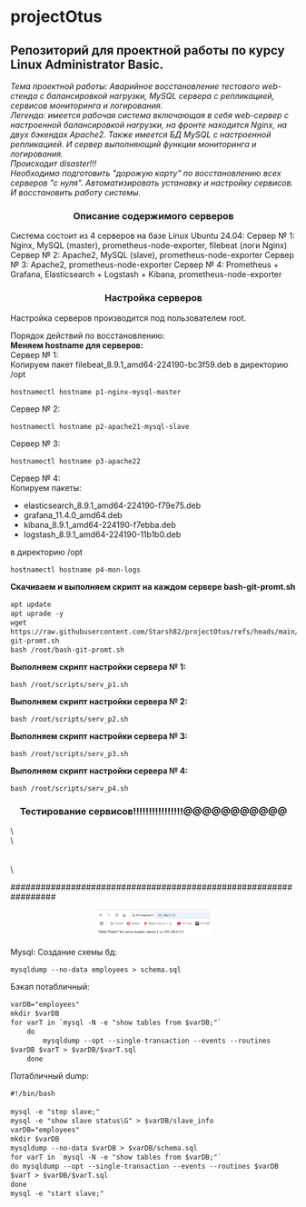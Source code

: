 # projectOtus
## Репозиторий для проектной работы по курсу Linux Administrator Basic.  
*Тема проектной работы: Аварийное восстановление тестового web-стенда с балансировкой нагрузки, MySQL сервера с репликацией, сервисов мониторинга и логирования.  
Легенда: имеется рабочая система включающая в себя web-сервер с настроенной балансировкой нагрузки, на фронте находится Nginx, на двух бэкендах Apache2. Также имеется БД MySQL с настроенной репликацией. И сервер выполняющий функции мониторинга и логирования.  
Происходит disaster!!!  
Необходимо подготовить "дорожую карту" по восстановлению всех серверов "с нуля". Автоматизировать установку и настройку сервисов. И восстановить работу системы.*  

<h3 align="center">Описание содержимого серверов</h3>
Система состоит из 4 серверов на базе Linux Ubuntu 24.04:  
Сервер № 1: Nginx, MySQL (master), prometheus-node-exporter, filebeat (логи Nginx)  
Сервер № 2: Apache2, MySQL (slave), prometheus-node-exporter  
Сервер № 3: Apache2, prometheus-node-exporter  
Сервер № 4: Prometheus + Grafana,  Elasticsearch + Logstash + Kibana, prometheus-node-exporter

<h3 align="center">Настройка серверов</h3>  
Настройка серверов производится под пользователем root.

Порядок действий по восстановлению:  
**Меняем hostname для серверов:**  
   Сервер № 1:  
   Копируем пакет filebeat_8.9.1_amd64-224190-bc3f59.deb в директорию /opt
   
	hostnamectl hostname p1-nginx-mysql-master
   Сервер № 2:
   
	hostnamectl hostname p2-apache21-mysql-slave
   Сервер № 3:
   
	hostnamectl hostname p3-apache22
   Сервер № 4:  
   Копируем пакеты:
   * elasticsearch_8.9.1_amd64-224190-f79e75.deb
   * grafana_11.4.0_amd64.deb
   * kibana_8.9.1_amd64-224190-f7ebba.deb
   * logstash_8.9.1_amd64-224190-11b1b0.deb  

   в директорию /opt

    hostnamectl hostname p4-mon-logs
  
**Скачиваем и выполняем скрипт на каждом сервере bash-git-promt.sh**

    apt update
	apt uprade -y
    wget https://raw.githubusercontent.com/Starsh82/projectOtus/refs/heads/main/bash-git-promt.sh
	bash /root/bash-git-promt.sh
**Выполняем скрипт настройки сервера № 1:**

    bash /root/scripts/serv_p1.sh
**Выполняем скрипт настройки сервера № 2:**

	bash /root/scripts/serv_p2.sh
**Выполняем скрипт настройки сервера № 3:**

    bash /root/scripts/serv_p3.sh
**Выполняем скрипт настройки сервера № 4:**
   
	bash /root/scripts/serv_p4.sh
    
 <h3 align="center">Тестирование сервисов!!!!!!!!!!!!!!!!@@@@@@@@@@@</h3>
 
 \   
 \     
 \
 \
 \

#################################################################  
<p align="center">
 <img width="200px" src="/img/Screenshot_1.png" alt="qr"/>
</p>

Mysql:
Создание схемы бд:

    mysqldump --no-data employees > schema.sql

Бэкап потабличный:

    varDB="employees"
  	mkdir $varDB
	for varT in `mysql -N -e "show tables from $varDB;"`
	    do
			mysqldump --opt --single-transaction --events --routines $varDB $varT > $varDB/$varT.sql
		done


Потабличный dump:

	#!/bin/bash
	
	mysql -e "stop slave;"
	mysql -e "show slave status\G" > $varDB/slave_info
	varDB="employees"
	mkdir $varDB
	mysqldump --no-data $varDB > $varDB/schema.sql
	for varT in `mysql -N -e "show tables from $varDB;"`
	do mysqldump --opt --single-transaction --events --routines $varDB $varT > $varDB/$varT.sql
	done
	mysql -e "start slave;"
